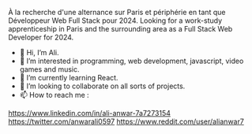 À la recherche d'une alternance sur Paris et périphérie en tant que Développeur Web Full Stack pour 2024.
Looking for a work-study apprenticeship in Paris and the surrounding area as a Full Stack Web Developer for 2024.

- 👋 Hi, I’m Ali.
- 👀 I’m interested in programming, web development, javascript, video games and music.
- 🌱 I’m currently learning React.
- 💞️ I’m looking to collaborate on all sorts of projects.
- 📫 How to reach me :

https://www.linkedin.com/in/ali-anwar-7a7273154
https://twitter.com/anwarali0597
https://www.reddit.com/user/alianwar7


<!---
anwarali7/anwarali7 is a ✨ special ✨ repository because its `README.md` (this file) appears on your GitHub profile.
You can click the Preview link to take a look at your changes.
--->
